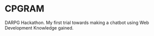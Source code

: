 # CPGRAM
DARPG Hackathon. My first trial towards making a chatbot using Web Development Knowledge gained.
